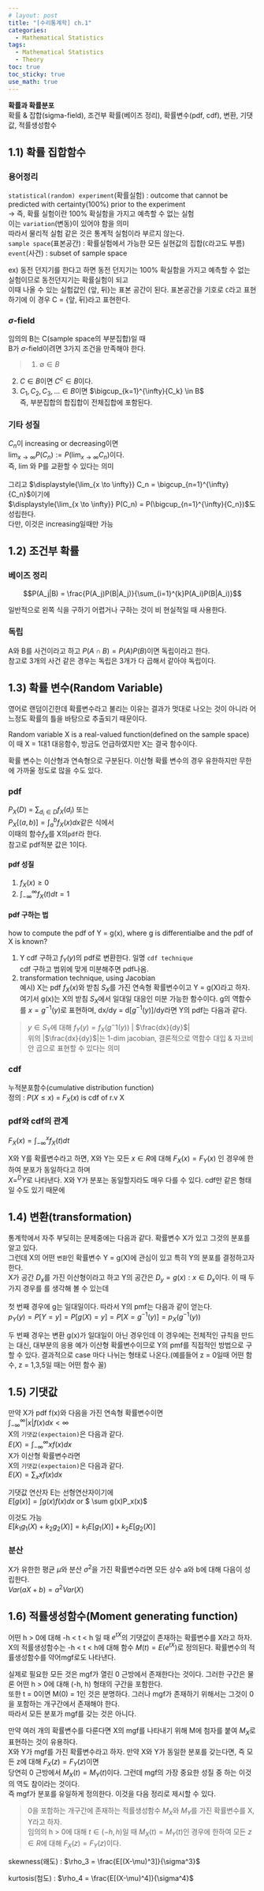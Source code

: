```yaml
---
# layout: post
title: "[수리통계학] ch.1"
categories: 
  - Mathematical Statistics
tags:
  - Mathematical Statistics
  - Theory
toc: true
toc_sticky: true
use_math: true
---
```

**확률과 확률분포**<br>
확률 & 잡합(sigma-field), 조건부 확률(베이즈 정리), 확률변수(pdf, cdf), 변환, 기댓값, 적률생성함수

## 1.1) 확률 집합함수

### 용어정리

`statistical(random) experiment`(확률실험) : outcome that cannot be predicted with certainty(100%) prior to the experiment<br>
-> 즉, 확률 실험이란 100% 확실함을 가지고 예측할 수 없는 실험<br>
이는 `variation`(변동)이 있어야 함을 의미<br>
따라서 물리적 실험 같은 것은 통계적 실험이라 부르지 않는다.<br>
`sample space`(표본공간) : 확률실험에서 가능한 모든 실현값의 집합(`C`라고도 부름)<br>
`event`(사건) : subset of sample space

ex) 동전 던지기를 한다고 하면 동전 던지기는 100% 확실함을 가지고 예측할 수 없는 실험이므로 동전던지기는 확률실험이 되고<br>
이때 나올 수 있는 실험값인 {앞, 뒤}는 표본 공간이 된다.
표본공간을 기호로 `C`라고 표현 하기에 이 경우 C = {앞, 뒤}라고 표현한다.

### $\sigma$-field

임의의 B는 C(sample space의 부분집합)일 때<br>
B가 $\sigma$-field이려면 3가지 조건을 만족해야 한다.<br>
> 1) $\emptyset \in B$<br>
2) $C \in B$이면 $C^{c} \in B$이다.<br>
3) $C_{1}, C_{2}, C_{3}, ... \in B$이면  $\bigcup_{k=1}^{\infty}{C_k} \in B$<br>
즉, 부분집합의 합집합이 전체집합에 포함된다.


### 기타 성질

${C_n}$이 increasing or decreasing이면<br>
$\displaystyle{\lim_{x \to \infty}} P(C_n) := P(\displaystyle{\lim_{x \to \infty}} C_n)$이다.<br>
즉, lim 와 P를 교환할 수 있다는 의미<br>
<br>
그리고 $\displaystyle{\lim_{x \to \infty}} C_n = \bigcup_{n=1}^{\infty}{C_n}$이기에<br>
$\displaystyle{\lim_{x \to \infty}} P(C_n) = P(\bigcup_{n=1}^{\infty}{C_n})$도 성립한다.<br>
다만, 이것은 increasing일때만 가능

## 1.2) 조건부 확률

### 베이즈 정리

$$P(A_j|B) = \frac{P(A_j)P(B|A_j)}{\sum_{i=1}^{k}P(A_i)P(B|A_i)}$$

일반적으로 왼쪽 식을 구하기 어렵거나 구하는 것이 비 현실적일 때 사용한다.

### 독립

A와 B를 사건이라고 하고 $P(A \cap B) = P(A)P(B)$이면 독립이라고 한다.<br>
참고로 3개의 사건 같은 경우는 독립은 3개가 다 곱해서 같아야 독립이다.

## 1.3) 확률 변수(Random Variable)

영어로 랜덤이긴한데 확률변수라고 불리는 이유는 결과가 멋대로 나오는 것이 아니라 어느정도 확률의 틀을 바탕으로 추출되기 때문이다.

Random variable X is a real-valued function(defined on the sample space)<br>
이 때 X = 1대1 대응함수, 방금도 언급하였지만 X는 결국 함수이다.

확률 변수는 이산형과 연속형으로 구분된다. 이산형 확률 변수의 경우 유한하지만 무한에 가까울 정도로 많을 수도 있다.

### pdf

$P_{X}(D)$ = $\sum_{d_{i}\in D}f_{X}(d_i)$ 또는<br>
$P_{X}[(a,b)] =  \int_{a}^{b}f_X(x)dx$같은 식에서<br>
이때의 함수$f_{X}$를 X의`pdf`라 한다.<br>
참고로 pdf적분 값은 1이다.

#### pdf 성질
1) $f_X(x) \ge 0$<br>
2) $\int_{-\infty}^{\infty}f_X(t)dt = 1$

#### pdf 구하는 법

how to compute the pdf of Y = g(x), where g is differentialbe and the pdf of X is known?<br>
1) Y cdf 구하고 $f_Y(y)$의 pdf로 변환한다. 일명 `cdf technique`<br>
cdf 구하고 범위에 맞게 미분해주면 pdf나옴.<br>
2) transformation technique, using Jacobian<br>
예시) X는 pdf $f_X(x)$와 받침 $S_X$를 가진 연속형 확률변수이고 Y = g(X)라고 하자. 여기서 g(x)는 X의 받침 $S_X$에서 일대일 대응인 미분 가능한 함수이다. g의 역함수를 $x = g^{-1}(y)$로 표현하며, dx/dy = d[$g^{-1}(y)$]/dy라면 Y의 pdf는 다음과 같다.<br>
> $y \in S_Y$에 대해 $f_Y(y) = f_X(g^-1(y))$ | $\frac{dx}{dy}$|<br>
 위의 |$\frac{dx}{dy}$|는 1-dim jacobian, 결론적으로 역함수 대입 & 자코비안 곱으로 표현할 수 있다는 의미

### cdf

누적분포함수(cumulative distribution function)<br>
정의 : $P(X \le x)$  = $F_X(x)$ is cdf of r.v X

### pdf와 cdf의 관계

$F_X(x) = \int_{-\infty}^{x} f_X(t)dt$

X와 Y를 확률변수라고 하면, X와 Y는 모든 $x \in R$에 대해 $F_X(x) = F_Y(x)$ 인 경우에 한하여 분포가 동일하다고 하며<br>
$\displaystyle{X =^D Y}$로 나타낸다. X와 Y가 분포는 동일할지라도 매우 다를 수 있다. cdf만 같은 형태일 수도 있기 때문에

## 1.4) 변환(transformation)

통계학에서 자주 부딪히는 문제중에는 다음과 같다. 확률변수 X가 있고 그것의 분포를 알고 있다.<br>
그런데 X의 어떤 `변환`인 확률변수 Y = g(X)에 관심이 있고 특히 Y의 분포를 결정하고자 한다.<br>
X가 공간 $D_x$를 가진 이산형이라고 하고 Y의 공간은 $D_y = {g(x) : x \in D_x}$이다. 이 때 두 가지 경우를 를 생각해 볼 수 있는데<br><br>
첫 번째 경우에 g는 일대일이다. 따라서 Y의 pmf는 다음과 같이 얻는다.<br>
$p_Y(y) = P[Y = y] = P[g(X) = y] = P[X = g^{-1}(y)] = p_X(g^{-1}(y))$

두 번째 경우는 변환 g(x)가 일대일이 아닌 경우인데 
이 경우에는 전체적인 규칙을 만드는 대신, 대부분의 응용 예가 이산형 확률변수이므로 Y의 pmf를 직접적인 방법으로 구할 수 있다.
결과적으로 case 마다 나뉘는 형태로 나온다.(예를들어 z = 0일때 어떤 함수, z = 1,3,5일 때는 어떤 함수 꼴)

## 1.5) 기댓값

만약 X가 pdf f(x)와 다음을 가진 연속형 확률변수이면<br>
$\int_{-\infty}^{\infty}|x|f(x)dx < \infty$<br>
X의 `기댓값(expectaion)`은 다음과 같다.<br>
$E(X) = \int_{-\infty}^{\infty}xf(x)dx$<br>
X가 이산형 확률변수라면<br>
X의 `기댓값(expectaion)`은 다음과 같다.<br>
$E(X) = \displaystyle{\sum_{x}xf(x)dx}$

기댓값 연산자 E는 선형연산자이기에<br>  $E[g(x)] = \int g(x)f(x) dx$ or $ \sum g(x)P_x(x)$

이것도 가능<br>$E[k_1g_1(X) + k_2g_2(X)] = k_1E[g_1(X)] + k_2E[g_2(X)]$

### 분산

X가 유한한 평균 $\mu$와 분산 $\sigma^2$을 가진 확률변수라면 모든 상수 a와 b에 대해 다음이 성립한다.<br>
$Var(aX + b) = a^2 Var(X)$

## 1.6) 적률생성함수(Moment generating function)

어떤 h > 0에 대해 -h < t < h 일 때 $e^{tX}$의 기댓값이 존재하는 확률변수를 X라고 하자.<br>X의 적률생성함수는 -h < t < h에 대해 
함수 $M(t) = E(e^{tX})$로 정의된다. 확률변수의 적률생성함수를 약어mgf로도 나타낸다.

실제로 필요한 모든 것은 mgf가 열린 0 근방에서 존재한다는 것이다. 그러한 구간은 물론 어떤 h > 0에 대해 (-h, h) 형태의 구간을 포함한다.<br>
또한 t = 0이면 M(0) = 1인 것은 분명하다. 그러나 mgf가 존재하기 위해서는 그것이 0을 포함하는 개구간에서 존재해야 한다.<br>
따라서 모든 분포가 mgf를 갖는 것은 아니다.

만약 여러 개의 확률변수를 다룬다면 X의 mgf를 나타내기 위해 M에 첨자를 붙여 $M_X$로 표현하는 것이 유용하다.<br>
X와 Y가 mgf를 가진 확률변수라고 하자. 만약 X와 Y가 동일한 분포를 갖는다면, 즉 모든 z에 대해 $F_X(z) = F_Y(z)$이면 <br>
당연히 0 근방에서 $M_X(t) = M_Y(t)$이다. 그런데 mgf의 가장 중요한 성질 중 하는 이것의 역도 참이라는 것이다.<br>
즉 mgf가 분포를 유일하게 정의한다.
이것을 다음 정리로 제시할 수 있다.<br>
> 0을 포함하는 개구간에 존재하는 적률생성함수 $M_X$와 $M_Y$를 가진 확률변수를 X, Y라고 하자.<br>
임의의 h > 0에 대해 $t \in (-h, h)$일 때 $M_X(t) = M_Y(t)$인 경우에 한하여 모든 $z \in R$에 대해 $F_X(z) = F_Y(z)$이다.

skewness(왜도) : $\rho_3 = \frac{E[(X-\mu)^3]}{\sigma^3}$

kurtosis(첨도) : $\rho_4 = \frac{E[(X-\mu)^4]}{\sigma^4}$
